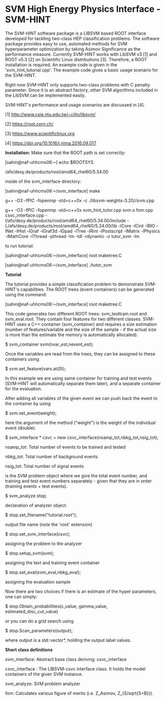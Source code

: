 SVM High Energy Physics Interface - SVM-HINT
============================================

The SVM-HINT software package is a LIBSVM based ROOT interface developed for tackling two-class HEP classification problems. The software package provides easy to use, automated methods for SVM hyperparameter optimization by taking Asimov Significance as the performance measure.
Currently SVM-HINT works with LibSVM v3 [1] and ROOT v5.3 [2] on Scientific Linux distributions [3]. 
Therefore, a ROOT installation is required.
An example code is given in the 'svm_hint_tutorial.cpp'. The example code gives a basic usage scenario for the SVM-HINT.

Right now SVM-HINT only supports two-class problems with C penalty parameter. Since it is an abstract factory, other SVM algorithms included in the LibSVM can be implemented easily. 

SVM-HINT's performance and usage scenarios are discussed in [4].

[1] http://www.csie.ntu.edu.tw/~cjlin/libsvm/

[2] https://root.cern.ch/

[3] https://www.scientificlinux.org

[4] https://doi.org/10.1016/j.nima.2016.09.017

**Installation:**
Make sure that the ROOT path is set correctly:

[sahin@naf-uhhcms06:~] echo $ROOTSYS

/afs/desy.de/products/root/amd64_rhel60/5.34.00

inside of the svm_interface directory: 

[sahin@naf-uhhcms06:~/svm_interface] make

g++ -O3 -fPIC -fopenmp -std=c++0x  -c   ./libsvm-weights-3.20//svm.cpp

g++ -O3 -fPIC -fopenmp -std=c++0x  svm_hint_tutor.cpp svm.o fom.cpp csvc_interface.cpp -I/afs/desy.de/products/root/amd64_rhel60/5.34.00/include -L/afs/desy.de/products/root/amd64_rhel60/5.34.00/lib -lCore -lCint -lRIO -lNet -lHist -lGraf -lGraf3d -lGpad -lTree -lRint -lPostscript -lMatrix -lPhysics -lMathCore -lThread -pthread -lm -ldl -rdynamic  -o tutor_svm -lm 

to run tutorial:

[sahin@naf-uhhcms06:~/svm_interface] root maketree.C

[sahin@naf-uhhcms06:~/svm_interface] ./tutor_svm


**Tutorial**

The tutorial provides a simple classification problem to demonstrate
SVM-HINT's capabilities. The ROOT trees (event containers) can be
generated using the command: 

[sahin@naf-uhhcms06:~/svm_interface] root maketree.C

This code generates two different ROOT trees: svm_testtrain.root and
svm_eval.root. They contain four features for two different classes. 
SVM-HINT uses a C++ container (svm_container) and requires a size
estimation (number of features/variable and the size of the sample -
if the actual size is more than the estimate the memory is automatically allocated).

$ svm_container svm(nvar_est,nevent_est);

Once the variables are read from the trees, they can be assigned to
these containers using 

$ svm.set_feature(vars.at(0));

In this example we are using same container for training and test events (SVM-HINT will automatically separate them later), and a
separate container for the evaluation.

After adding all variables of the given event we can push back the
event to the container by using

$ svm.set_event(weight);

here the argument of the method ("weight") is the weight of the
individual event (double).

$  svm_interface * csvc = new csvc_interface(nsamp_tot,nbkg_tot,nsig_tot);

nsamp_tot: Total number of events to be trained and tested

nbkg_tot: Total number of background events

nsig_tot: Total number of signal events

is the SVM problem object where we give the total event number, and
training and test event numbers separately - given that they are in
order (training events + test events).

$ svm_analyze stop;

declaration of analyzer object.

$ stop.set_filename("tutorial.root");

output file name (note the 'root' extension)
 
$ stop.set_svm_interface(csvc);

assigning the problem to the analyzer 

$ stop.setup_svm(svm);

assigning the text and training event container
 
$ stop.set_eval(svm_eval,nbkg_eval);

assigning the evaluation sample

Now there are two choices if there is an estimate of the hyper
parameters, one can simply:

$ stop.Obtain_probabilities(c_value, gamma_value, estimated_disc_cut_value)

or you can do a grid search using

$ stop.Scan_parameters(output);

where output is a std::vector<int>*, holding the output label values. 

 **Short class definitions**

svm_interface: 
Abstract base class deriving: csvc_interface 

csvc_interface : 
The LIBSVM-csvc interface class. It holds the model containers of the given SVM instance. 

svm_analyze:
SVM problem analyzer

fom:
Calculates various figure of merits (i.e. Z_Asimov, Z_{S/sqrt{S+B}}).
